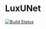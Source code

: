 # LuxUNet

[![Build Status](https://github.com/roflmaostc/LuxUNet.jl/actions/workflows/CI.yml/badge.svg?branch=main)](https://github.com/roflmaostc/LuxUNet.jl/actions/workflows/CI.yml?query=branch%3Amain)
